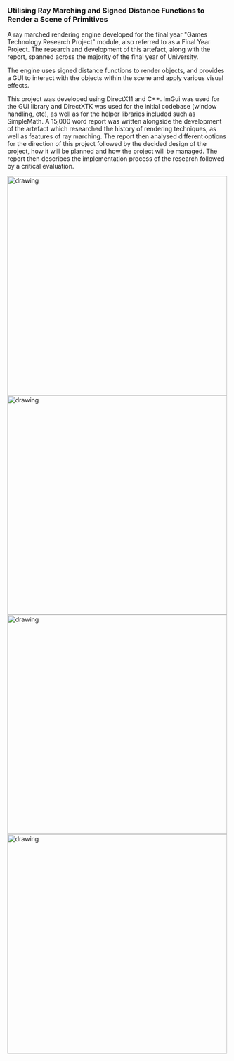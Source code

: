 ### Utilising Ray Marching and Signed Distance Functions to Render a Scene of Primitives
A ray marched rendering engine developed for the final year "Games Technology Research Project" module, also referred to as a Final Year Project. The research and development of this artefact, along with the report, spanned across the majority of the final year of University.

The engine uses signed distance functions to render objects, and provides a GUI to interact with the objects within the scene and apply various visual effects.

This project was developed using DirectX11 and C++. ImGui was used for the GUI library and DirectXTK was used for the initial codebase (window handling, etc), as well as for the helper libraries included such as SimpleMath. A 15,000 word report was written alongside the development of the artefact which researched the history of rendering techniques, as well as features of ray marching. The report then analysed different options for the direction of this project followed by the decided design of the project, how it will be planned and how the project will be managed. The report then describes the implementation process of the research followed by a critical evaluation.
 
<img src="https://anthonysturdy.co.uk/images/projects/Ray_Marcher_1.png" alt="drawing" width="500"/>
<img src="https://i.imgur.com/9hMH4vF.png" alt="drawing" width="500"/>
<img src="https://i.imgur.com/Gg45mHd.png" alt="drawing" width="500"/>
<img src="https://i.imgur.com/jUnhy2t.png" alt="drawing" width="500"/>
